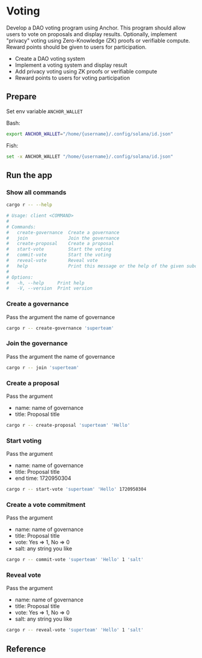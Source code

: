 # Voting

Develop a DAO voting program using Anchor. This program should allow users to vote on proposals and display results. Optionally, implement "privacy" voting using Zero-Knowledge (ZK) proofs or verifiable compute. Reward points should be given to users for participation.

- Create a DAO voting system
- Implement a voting system and display result
- Add privacy voting using ZK proofs or verifiable compute
- Reward points to users for voting participation

## Prepare

Set env variable `ANCHOR_WALLET`

Bash:

```bash
export ANCHOR_WALLET="/home/{username}/.config/solana/id.json"
```

Fish:

```bash
set -x ANCHOR_WALLET "/home/{username}/.config/solana/id.json"
```

## Run the app

### Show all commands

```bash
cargo r -- --help

# Usage: client <COMMAND>
# 
# Commands:
#   create-governance  Create a governance
#   join               Join the governance
#   create-proposal    Create a proposal
#   start-vote         Start the voting
#   commit-vote        Start the voting
#   reveal-vote        Reveal vote
#   help               Print this message or the help of the given subcommand(s)
# 
# Options:
#   -h, --help     Print help
#   -V, --version  Print version
```

### Create a governance

Pass the argument the name of governance

```bash
cargo r -- create-governance 'superteam'
```

### Join the governance

Pass the argument the name of governance

```bash
cargo r -- join 'superteam'
```

### Create a proposal

Pass the argument 
- name: name of governance
- title: Proposal title

```bash
cargo r -- create-proposal 'superteam' 'Hello'
```

### Start voting

Pass the argument 
- name: name of governance
- title: Proposal title
- end time: 1720950304

```bash
cargo r -- start-vote 'superteam' 'Hello' 1720950304
```

### Create a vote commitment

Pass the argument 
- name: name of governance
- title: Proposal title
- vote: Yes => 1, No => 0
- salt: any string you like

```bash
cargo r -- commit-vote 'superteam' 'Hello' 1 'salt'
```

### Reveal vote

Pass the argument 
- name: name of governance
- title: Proposal title
- vote: Yes => 1, No => 0
- salt: any string you like

```bash
cargo r -- reveal-vote 'superteam' 'Hello' 1 'salt'
```

## Reference
